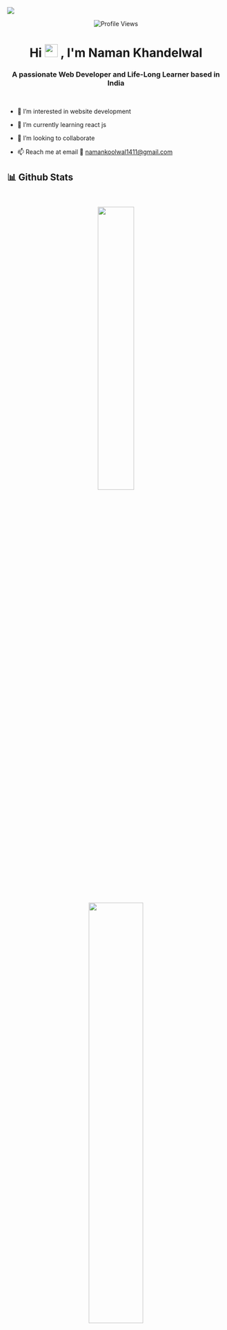 <img align="center" src="https://user-images.githubusercontent.com/99413629/212354977-f1982553-e8c9-4fd8-8605-b06907901eec.gif">

<div align=center>
      
![Profile Views](https://komarev.com/ghpvc/?username=namankoolwal&color=219ebc&style=flat)

</div>

<div align="center"> 
<h1> Hi <img src="https://user-images.githubusercontent.com/99413629/212355689-3911cc66-da6d-4432-abfb-864fdaf544c3.gif" width="30"> , I'm Naman Khandelwal </h1>
</div>

<h3 align="center">A passionate Web Developer and Life-Long Learner based in India</h3>
<br>


- 👀 I’m interested in website development
- 🌱 I’m currently learning react js

- 💞️ I’m looking to collaborate 

- 📫 Reach me at email 📧 namankoolwal1411@gmail.com


<h2 align="left"><b>📊 Github Stats</b></h2>
<br>

<p align="center">
      <img width="41%"
        src="https://github-readme-stats.vercel.app/api/top-langs/?username=namankoolwal&layout=compact&theme=highcontrast"
      />
    </p>
    
<p align="center">
<img width="50%"
src="https://github-readme-streak-stats.herokuapp.com/?user=namankoolwal&currStreakNum=2FD3EB&fire=pink&sideLabels=F00&theme=highcontrast&sideLabels=f77f00"
      />
<br><br>
</p>

<br>

<div align="center">

[![Typing SVG](https://readme-typing-svg.herokuapp.com?font=arial&size=30&color=CBC0D3&background=1982C400&center=true&lines=%E2%9A%A1%EF%B8%8FStay+awesome!%E2%9A%A1%EF%B8%8F;%E2%9D%A4%EF%B8%8F+Have+a+nice+day+%E2%9D%A4%EF%B8%8F)](https://git.io/typing-svg)

</div>

<p align="center"> <img src="https://user-images.githubusercontent.com/99413629/212357396-fe1a483f-6269-43ea-bfe9-06099f7c0c87.svg" alt="wave svg" />
</p>


<!---
namankoolwal/namankoolwal is a ✨ special ✨ repository because its `README.md` (this file) appears on your GitHub profile.
You can click the Preview link to take a look at your changes.
--->
